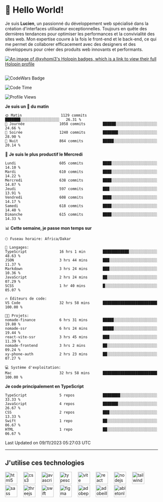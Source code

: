 # 👋 Hello World!

Je suis **Lucien**, un passionné du développement web spécialisé dans la création d'interfaces utilisateur exceptionnelles. Toujours en quête des dernières tendances pour optimiser les performances et la convivialité des sites web. Mon expertise couvre à la fois le front-end et le back-end, ce qui me permet de collaborer efficacement avec des designers et des développeurs pour créer des produits web innovants et performants.

[![An image of @xyhomi3's Holopin badges, which is a link to view their full Holopin profile](https://holopin.me/xyhomi3)](https://holopin.io/@xyhomi3)

##

![CodeWars Badge](https://www.codewars.com/users/xyhomi3/badges/small)

<!--START_SECTION:waka-->
![Code Time](http://img.shields.io/badge/Code%20Time-206%20hrs-blue)

![Profile Views](http://img.shields.io/badge/Vues%20du%20profil-19-blue)

**Je suis un 🐤 du matin** 

```text
🌞 Matin                  1129 commits        ███████░░░░░░░░░░░░░░░░░░   26.31 % 
🌆 Journée                1058 commits        ██████░░░░░░░░░░░░░░░░░░░   24.66 % 
🌃 Soirée                 1240 commits        ███████░░░░░░░░░░░░░░░░░░   28.90 % 
🌙 Nuit                   864 commits         █████░░░░░░░░░░░░░░░░░░░░   20.14 % 
```
📅 **Je suis le plus productif le Mercredi** 

```text
Lundi                    605 commits         ████░░░░░░░░░░░░░░░░░░░░░   14.10 % 
Mardi                    610 commits         ████░░░░░░░░░░░░░░░░░░░░░   14.22 % 
Mercredi                 638 commits         ████░░░░░░░░░░░░░░░░░░░░░   14.87 % 
Jeudi                    597 commits         ███░░░░░░░░░░░░░░░░░░░░░░   13.91 % 
Vendredi                 608 commits         ████░░░░░░░░░░░░░░░░░░░░░   14.17 % 
Samedi                   618 commits         ████░░░░░░░░░░░░░░░░░░░░░   14.40 % 
Dimanche                 615 commits         ████░░░░░░░░░░░░░░░░░░░░░   14.33 % 
```


📊 **Cette semaine, je passe mon temps sur** 

```text
🕑︎ Fuseau horaire: Africa/Dakar

💬 Langages: 
TypeScript               16 hrs 1 min        ████████████░░░░░░░░░░░░░   48.63 % 
JSON                     3 hrs 44 mins       ███░░░░░░░░░░░░░░░░░░░░░░   11.37 % 
Markdown                 3 hrs 24 mins       ███░░░░░░░░░░░░░░░░░░░░░░   10.36 % 
JavaScript               2 hrs 24 mins       ██░░░░░░░░░░░░░░░░░░░░░░░   07.29 % 
SCSS                     1 hr 40 mins        █░░░░░░░░░░░░░░░░░░░░░░░░   05.07 % 

🔥 Éditeurs de code: 
VS Code                  32 hrs 58 mins      █████████████████████████   100.00 % 

🐱‍💻 Projets: 
nomade-finance           6 hrs 31 mins       █████░░░░░░░░░░░░░░░░░░░░   19.80 % 
nomade-ssr               6 hrs 24 mins       █████░░░░░░░░░░░░░░░░░░░░   19.44 % 
react-vite-ssr           3 hrs 45 mins       ███░░░░░░░░░░░░░░░░░░░░░░   11.39 % 
nomade-frontend          3 hrs 2 mins        ██░░░░░░░░░░░░░░░░░░░░░░░   09.24 % 
xy-phone-auth            2 hrs 23 mins       ██░░░░░░░░░░░░░░░░░░░░░░░   07.27 % 

💻 Système d'exploitation: 
Mac                      32 hrs 58 mins      █████████████████████████   100.00 % 
```

**Je code principalement en TypeScript** 

```text
TypeScript               5 repos             ████████░░░░░░░░░░░░░░░░░   33.33 % 
JavaScript               4 repos             ███████░░░░░░░░░░░░░░░░░░   26.67 % 
CSS                      2 repos             ███░░░░░░░░░░░░░░░░░░░░░░   13.33 % 
Swift                    1 repo              ██░░░░░░░░░░░░░░░░░░░░░░░   06.67 % 
HTML                     1 repo              ██░░░░░░░░░░░░░░░░░░░░░░░   06.67 % 
```




 Last Updated on 09/11/2023 05:27:03 UTC
<!--END_SECTION:waka-->
---

## J'utilise ces technologies

<div align="left">
  <img src="https://skillicons.dev/icons?i=html" height="40" alt="html5 logo"  />
  <img width="12" />
  <img src="https://skillicons.dev/icons?i=css" height="40" alt="css3 logo"  />
  <img width="12" />
  <img src="https://skillicons.dev/icons?i=js" height="40" alt="javascript logo"  />
  <img width="12" />
  <img src="https://skillicons.dev/icons?i=ts" height="40" alt="typescript logo"  />
  <img width="12" />
  <img src="https://skillicons.dev/icons?i=vite" height="40" alt="vite logo"  />
  <img width="12" />
  <img src="https://skillicons.dev/icons?i=react" height="40" alt="react logo"  />
  <img width="12" />
  <img src="https://cdn.jsdelivr.net/gh/devicons/devicon/icons/nodejs/nodejs-original.svg" height="40" alt="nodejs logo"  />
  <img width="12" />
  <img src="https://skillicons.dev/icons?i=tailwind" height="40" alt="tailwindcss logo"  />
  <img width="12" />
  <img src="https://skillicons.dev/icons?i=sass" height="40" alt="sass logo"  />
  <img width="12" />
  <img src="https://skillicons.dev/icons?i=threejs" height="40" alt="threejs logo"  />
  <img width="12" />
  <img src="https://skillicons.dev/icons?i=swift" height="40" alt="swift logo"  />
  <img width="12" />
  <img src="https://skillicons.dev/icons?i=figma" height="40" alt="figma logo"  />
  <img width="12" />
  <img src="https://skillicons.dev/icons?i=ps" height="40" alt="adobephotoshop logo"  />
  <img width="12" />
  <img src="https://skillicons.dev/icons?i=ai" height="40" alt="adobeillustrator logo"  />
  <img width="12" />
  <img src="https://skillicons.dev/icons?i=ableton" height="40" alt="abletonlive logo"  />
</div>



